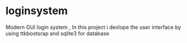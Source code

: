 # loginsystem
Modern GUI  login  system ,
In this project i devlope the user interface by using ttkbootsrap 
and sqlite3 for database 
